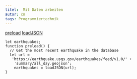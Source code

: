 ```yaml
---
titel:  Mit Daten arbeiten
autor: cn
tags: Programmiertechnik
---
```


[preload](https://p5js.org/reference/#/p5/preload)
[loadJSON](https://p5js.org/reference/#/p5/loadJSON)

```
let earthquakes;
function preload() {
  // Get the most recent earthquake in the database
  let url =
   'https://earthquake.usgs.gov/earthquakes/feed/v1.0/' +
    'summary/all_day.geojson';
    earthquakes = loadJSON(url);
}
```